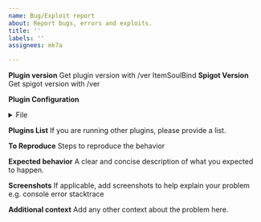```yaml
---
name: Bug/Exploit report
about: Report bugs, errors and exploits.
title: ''
labels: ''
assignees: mk7a

---
```


**Plugin version**
Get plugin version with /ver ItemSoulBind
**Spigot Version**
Get spigot version with /ver

**Plugin Configuration**
<details>
  <summary>File</summary>
   paste your plugin config here
</details>

**Plugins List**
If you are running other plugins, please provide a list.

**To Reproduce**
Steps to reproduce the behavior

**Expected behavior**
A clear and concise description of what you expected to happen.

**Screenshots**
If applicable, add screenshots to help explain your problem e.g. console error stacktrace

**Additional context**
Add any other context about the problem here.
